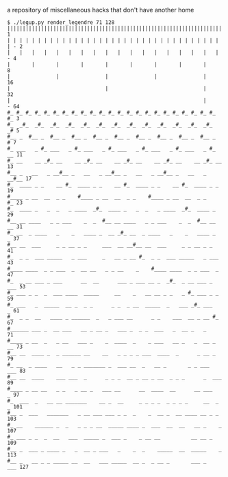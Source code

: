 a repository of miscellaneous hacks that don't have another home

    $ ./legup.py render_legendre 71 128
    |||||||||||||||||||||||||||||||||||||||||||||||||||||||||||||||||||||||   1
    | | | | | | | | | | | | | | | | | | | | | | | | | | | | | | | | | | | | - 2
    |   |   |   |   |   |   |   |   |   |   |   |   |   |   |   |   |   |   - 4
    |       |       |       |       |       |       |       |       |         8
    |               |               |               |               |         16
    |                               |                               |         32
    |                                                               |       - 64
    #_ #_ #_ #_ #_ #_ #_ #_ #_ #_ #_ #_ #_ #_ #_ #_ #_ #_ #_ #_ #_ #_ #_ #_ 3
    #_  _#_  _#_  _#_  _#_  _#_  _#_  _#_  _#_  _#_  _#_  _#_  _#_  _#_  _# 5
    #__ _  #__ _  #__ _  #__ _  #__ _  #__ _  #__ _  #__ _  #__ _  #__ _  # 7
    #_ ___   _ #_ ___   _ #_ ___   _ #_ ___   _ #_ ___   _ #_ ___   _ #_ __ 11
    #_ __    __ _#_ __    __ _#_ __    __ _#_ __    __ _#_ __    __ _#_ __  13
    #__ _   __   _ __#__ _   __   _ __#__ _   __   _ __#__ _   __   _ __#__ 17
    #_  ____ _ _    __ #_  ____ _ _    __ #_  ____ _ _    __ #_  ____ _ _   19
    #____ _ __  __  _ _    #____ _ __  __  _ _    #____ _ __  __  _ _    #_ 23
    #_  ____ _   _  _   _ ____  _#_  ____ _   _  _   _ ____  _#_  ____ _    29
    #__ __ ____   _ _ ___    _  _  #__ __ ____   _ _ ___    _  _  #__ __ __ 31
    #_ __  _ ____   _    _   ____ _  __ _#_ __  _ ____   _    _   ____ _  _ 37
    #__ __  ___     _ _ __ _ _     ___  __ __#__ __  ___     _ _ __ _ _     41
    #_  _ _  ___ _____   _ ___     _   __ _ __ #_  _ _  ___ _____   _ ___   43
    #____ ____  _ _ ___  _  __ __   _ _ __    _    #____ ____  _ _ ___  _   47
    #_  _ __ ___ _ ___      __  __      ___ _ ___ __ _  _#_  _ __ ___ _ ___ 53
    #_ ___ _ _  _  ___ ____  _____     __    _   __ __ _ _   _ #_ ___ _ _   59
    #_ ___   _  _____  __ _  _ _      _ _  _ __  _____  _   ___ _#_ ___   _ 61
    #_  _ _  __   ____ _ ______  _   _ ___ __      _ _    ___  __ _ __ #_   67
    #______ ___ _  __ ___   __ _ __ _   ___ _  _ _  ___   _  __ _   _       71
    #____ _ __  _   _ __   ___ _    _  ____  _    _ ___   __ _   _  __ _ __ 73
    #__ __  ____ _  _ ______ __    __   _ _ _ _ ___  ____  _      _ __ _    79
    #_ __  _ ____   __   _ _ _______ _  ___ __  _   __ _       _ _ ___  ___ 83
    #__ __  ____    ___ ___  _      _ _ _  __ _ __ _ __  _ _ _      _  ___  89
    #____ _ __ __   _ _   _ __ _   ___ __      __  ____  __      __ ___   _ 97
    #_  ___  _   __ __ _______    __ _  __     _ _ _ _  _ _ _ _     __  _ _ 101
    #__ _  ___   _______   _ __ ___ ___ _ _  _    _  __ _  __ ____ __ _ _   103
    #_ __    ______ _  _   _ _ _ __  _____ ____ _  ___  __  __   __ _    _  107
    #_ ___ _ _  _  __   ___  _____ _  ___ _    _ __ __          __ __ _     109
    #__ _  ___ _ ____ _   _  __ _ ___   _    _  _    _____  __  _____    _  113
    #__ _   __ _ _ _____ __  __   ___ _____  __ _  _ __ _       ___ _   ___ 127


